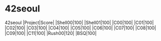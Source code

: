 # 42seoul
42seoul
|Project|Score|
|Shell00|100|
|Shell01|100|
|C00|100|
|C01|100|
|C02|100|
|C03|100|
|C04|100|
|C05|100|
|C06|100|
|C07|100|
|C08|100|
|C09|100|
|C11|100|
|Rush00|120|
|BSQ|100|
